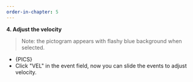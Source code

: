 ```yaml
---
order-in-chapter: 5
---
```


**4. Adjust the velocity**

> Note: the pictogram appears with flashy blue background when selected.

- {PICS}
- Click "VEL" in the event field, now you can slide the events to adjust velocity.
